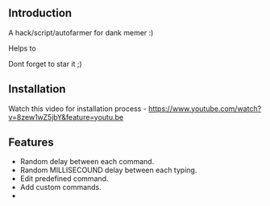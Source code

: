 ## Introduction
A hack/script/autofarmer for dank memer :)

Helps to 

Dont forget to star it ;)

## Installation 
Watch this video for installation process - https://www.youtube.com/watch?v=8zew1wZ5jbY&feature=youtu.be
## Features
* Random delay between each command.
* Random MILLISECOUND delay between each typing.
* Edit predefined command.
* Add custom commands.
* 
